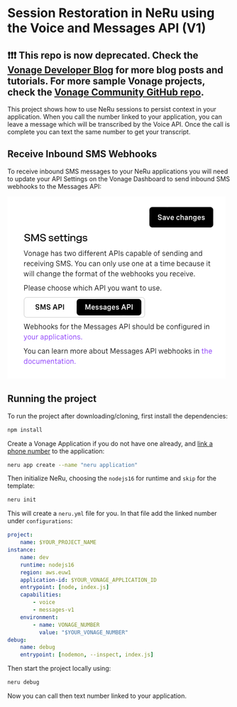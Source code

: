 # Session Restoration in NeRu using the Voice and Messages API (V1)

## ❗❗❗ **This repo is now deprecated. Check the [Vonage Developer Blog](https://developer.vonage.com/en/blog) for more blog posts and tutorials. For more sample Vonage projects, check the [Vonage Community GitHub repo](https://github.com/Vonage-Community).**

This project shows how to use NeRu sessions to persist context in your application. When you call the number linked to your application, you can leave a message which will be transcribed by the Voice API. Once the call is complete you can text the same number to get your transcript.

## Receive Inbound SMS Webhooks

To receive inbound SMS messages to your NeRu applications you will need to update your API Settings on the Vonage Dashboard to send inbound SMS webhooks to the Messages API:

![API Settings SMS Webhook Toggle](sms-webhooks.png)

## Running the project

To run the project after downloading/cloning, first install the dependencies:

```sh
npm install
```

Create a Vonage Application if you do not have one already, and [link a phone number](https://dashboard.nexmo.com) to the application:

```sh
neru app create --name "neru application"  
```

Then initialize NeRu, choosing the `nodejs16` for runtime and `skip` for the template:

```sh
neru init
```

This will create a `neru.yml` file for you. In that file add the linked number under `configurations`:

```yml
project:
    name: $YOUR_PROJECT_NAME
instance:
    name: dev
    runtime: nodejs16
    region: aws.euw1
    application-id: $YOUR_VONAGE_APPLICATION_ID
    entrypoint: [node, index.js]
    capabilities:
        - voice
        - messages-v1
    environment:
        - name: VONAGE_NUMBER
          value: "$YOUR_VONAGE_NUMBER"
debug:
    name: debug
    entrypoint: [nodemon, --inspect, index.js]
```

Then start the project locally using:

```sh
neru debug
```

Now you can call then text number linked to your application.
